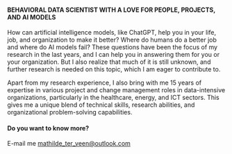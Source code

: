 #### BEHAVIORAL DATA SCIENTIST WITH A LOVE FOR PEOPLE, PROJECTS, AND AI MODELS

How can artificial intelligence models, like ChatGPT, help you in your life, job, and organization to make it better? Where do humans do a better job and where do AI models fail? These questions have been the focus of my research in the last years, and I can help you in answering them for you or your organization. But I also realize that much of it is still unknown, and further research is needed on this topic, which I am eager to contribute to. 

Apart from my research experience, I also bring with me 15 years of expertise in various project and change management roles in data-intensive organizations, particularly in the healthcare, energy, and ICT sectors. This gives me a unique blend of technical skills, research abilities, and organizational problem-solving capabilities.

#### Do you want to know more?

E-mail me mathilde_ter_veen@outlook.com

